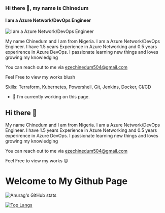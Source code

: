 ### Hi there 👋, my name is Chinedum
#### I am a Azure Network/DevOps Engineer
![I am a Azure Network/DevOps Engineer](https://thumbs.dreamstime.com/z/devops-icon-set-dev-ops-web-header-banner-w-154166806.jpg)

My name Chinedum and I am from Nigeria. I am a Azure Network/DevOps Engineer. I have 1.5 years Experience in Azure Networking and 0.5 years experirence in Azure DevOps. I passionate learning new things and loves growing my knowledging

You can reach out to me via ezechinedum504@gmail.com

Feel Free to view my works blush

Skills: Terraform, Kubernetes, Powershell, Git, Jenkins, Docker, CI/CD

- 🔭 I’m currently working on this page. 





## Hi there 👋
My name Chinedum and I am from Nigeria. I am a Azure Network/DevOps Engineer. I have 1.5 years Experience in Azure Networking and 0.5 years experirence in Azure DevOps. I passionate learning new things and loves growing my knowledging

You can reach out to me via ezechinedum504@gmail.com

Feel Free to view my works :blush:
# Welcome to My Github Page

![Anurag's GitHub stats](https://github-readme-stats.vercel.app/api?username=Chinedum&show_icons=true&theme=radical)

[![Top Langs](https://github-readme-stats.vercel.app/api/top-langs/?username=anuraghazra&layout=compact)](https://github.com/anuraghazra/github-readme-stats)
